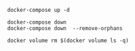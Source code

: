 ```
docker-compose up -d
```

```
docker-compose down
docker-compose down  --remove-orphans
```
```
docker volume rm $(docker volume ls -q)
```

